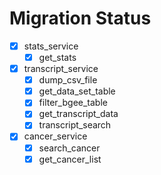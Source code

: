 # Migration Status

- [x] stats_service
  - [x] get_stats
- [x] transcript_service
  - [x] dump_csv_file
  - [x] get_data_set_table
  - [x] filter_bgee_table
  - [x] get_transcript_data
  - [x] transcript_search
- [x] cancer_service
  - [x] search_cancer
  - [x] get_cancer_list
